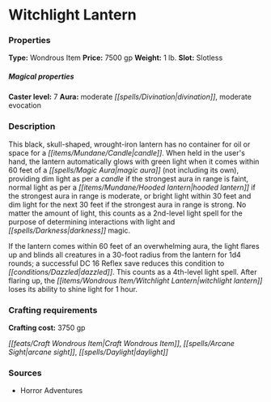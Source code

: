 ﻿---
Title: "Witchlight Lantern"
Type: "Wondrous Item"
Price: "7500 gp"
Weight: "1 lb."
Slot: "Slotless"
Caster level: "7"
Aura: "moderate divination, moderate evocation"
Description: |
  "This black, skull-shaped, wrought-iron lantern has no container for oil or space for a candle. When held in the user's hand, the lantern automatically glows with green light when it comes within 60 feet of a magic aura (not including its own), providing dim light as per a candle if the strongest aura in range is faint, normal light as per a hooded lantern if the strongest aura in range is moderate, or bright light within 30 feet and dim light for the next 30 feet if the strongest aura in range is strong. No matter the amount of light, this counts as a 2nd-level light spell for the purpose of determining interactions with light and darkness magic.
  If the lantern comes within 60 feet of an overwhelming aura, the light flares up and blinds all creatures in a 30-foot radius from the lantern for 1d4 rounds; a successful DC 16 Reflex save reduces this condition to dazzled. This counts as a 4th-level light spell. After flaring up, the _witchlight lantern_ loses its ability to shine light for 1 hour."
Crafting cost: "3750 gp"
Sources: "['Horror Adventures']"
---

# Witchlight Lantern

### Properties

**Type:** Wondrous Item **Price:** 7500 gp **Weight:** 1 lb. **Slot:** Slotless

##### Magical properties

**Caster level:** 7 **Aura:** moderate _[[spells/Divination|divination]]_, moderate evocation

### Description

This black, skull-shaped, wrought-iron lantern has no container for oil or space for a _[[items/Mundane/Candle|candle]]_. When held in the user's hand, the lantern automatically glows with green light when it comes within 60 feet of a _[[spells/Magic Aura|magic aura]]_ (not including its own), providing dim light as per a _candle_ if the strongest aura in range is faint, normal light as per a _[[items/Mundane/Hooded lantern|hooded lantern]]_ if the strongest aura in range is moderate, or bright light within 30 feet and dim light for the next 30 feet if the strongest aura in range is strong. No matter the amount of light, this counts as a 2nd-level light spell for the purpose of determining interactions with light and _[[spells/Darkness|darkness]]_ magic.

If the lantern comes within 60 feet of an overwhelming aura, the light flares up and blinds all creatures in a 30-foot radius from the lantern for 1d4 rounds; a successful DC 16 Reflex save reduces this condition to _[[conditions/Dazzled|dazzled]]_. This counts as a 4th-level light spell. After flaring up, the _[[items/Wondrous Item/Witchlight Lantern|witchlight lantern]]_ loses its ability to shine light for 1 hour.

### Crafting requirements

**Crafting cost:** 3750 gp

_[[feats/Craft Wondrous Item|Craft Wondrous Item]]_, _[[spells/Arcane Sight|arcane sight]]_, _[[spells/Daylight|daylight]]_

### Sources

* Horror Adventures
